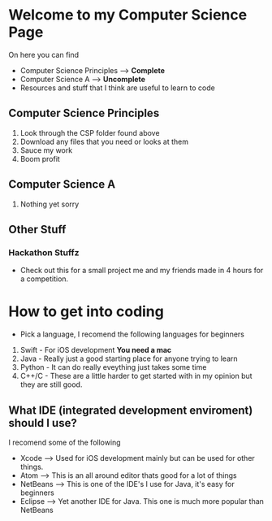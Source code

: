 # Welcome to my Computer Science Page
On here you can find
- Computer Science Principles --> **Complete**
- Computer Science A --> **Uncomplete**
- Resources and stuff that I think are useful to learn to code

## Computer Science Principles
1. Look through the CSP folder found above
2. Download any files that you need or looks at them
3. Sauce my work
4. Boom profit

## Computer Science A
1. Nothing yet sorry

## Other Stuff
### Hackathon Stuffz
- Check out this for a small project me and my friends made in 4 hours for a competition.

# How to get into coding
- Pick a language, I recomend the following languages for beginners
1. Swift - For iOS development **You need a mac**
2. Java - Really just a good starting place for anyone trying to learn
3. Python - It can do really eveything just takes some time
4. C++/C - These are a little harder to get started with in my opinion but they are still good.

## What IDE (integrated development enviroment) should I use?
I recomend some of the following
- Xcode --> Used for iOS development mainly but can be used for other things.
- Atom --> This is an all around editor thats good for a lot of things
- NetBeans --> This is one of the IDE's I use for Java, it's easy for beginners
- Eclipse --> Yet another IDE for Java. This one is much more popular than NetBeans

